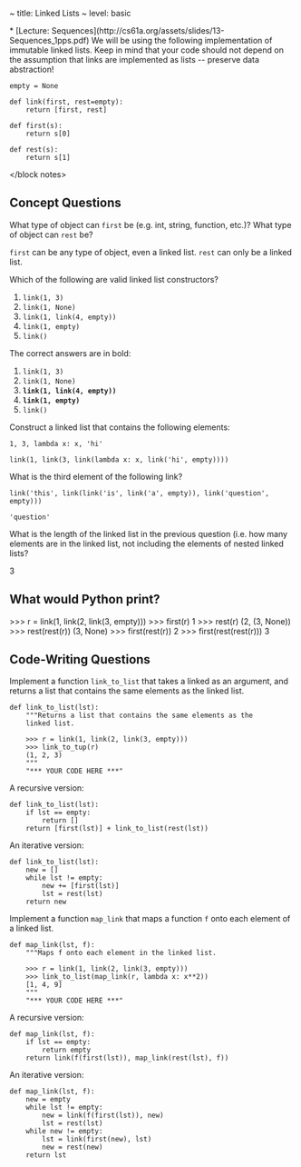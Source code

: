 ~ title: Linked Lists
~ level: basic

<block references>
* [Lecture: Sequences](http://cs61a.org/assets/slides/13-Sequences_1pps.pdf)
</block references>

<block notes>
We will be using the following implementation of immutable linked
lists. Keep in mind that your code should not depend on the assumption
that links are implemented as lists -- preserve data abstraction!

    empty = None

    def link(first, rest=empty):
        return [first, rest]

    def first(s):
        return s[0]

    def rest(s):
        return s[1]
</block notes>

<block contents>

Concept Questions
-----------------

<question>

What type of object can `first` be (e.g.  int, string, function, etc.)?
What type of object can `rest` be?

<solution>

`first` can be any type of object, even a linked list. `rest` can only be a
linked list.

</solution>

<question>

Which of the following are valid linked list constructors?

1. `link(1, 3)`
2. `link(1, None)`
3. `link(1, link(4, empty))`
4. `link(1, empty)`
5. `link()`

<solution>

The correct answers are in bold:

1. `link(1, 3)`
2. `link(1, None)`
3. **`link(1, link(4, empty))`**
4. **`link(1, empty)`**
5. `link()`

</solution>

<question>

Construct a linked list that contains the following elements:

    1, 3, lambda x: x, 'hi'

<solution>

    link(1, link(3, link(lambda x: x, link('hi', empty))))

</solution>

<question>

What is the third element of the following link?

    link('this', link(link('is', link('a', empty)), link('question', empty)))

<solution>

`'question'`

</solution>

<question>

What is the length of the linked list in the previous question (i.e.
how many elements are in the linked list, not including the elements of
nested linked lists?

<solution>

3

</solution>

What would Python print?
------------------------

<question>

<prompt>
    >>> r = link(1, link(2, link(3, empty)))
    >>> first(r)
    1
    >>> rest(r)
    (2, (3, None))
    >>> rest(rest(r))
    (3, None)
    >>> first(rest(r))
    2
    >>> first(rest(rest(r)))
    3
</prompt>

Code-Writing Questions
----------------------

<question>

Implement a function `link_to_list` that takes a linked as an argument,
and returns a list that contains the same elements as the linked list.

    def link_to_list(lst):
        """Returns a list that contains the same elements as the
        linked list.

        >>> r = link(1, link(2, link(3, empty)))
        >>> link_to_tup(r)
        (1, 2, 3)
        """
        "*** YOUR CODE HERE ***"

<solution>

A recursive version:

    def link_to_list(lst):
        if lst == empty:
            return []
        return [first(lst)] + link_to_list(rest(lst))

An iterative version:

    def link_to_list(lst):
        new = []
        while lst != empty:
            new += [first(lst)]
            lst = rest(lst)
        return new

</solution>

<question>

Implement a function `map_link` that maps a function `f` onto each element of
a linked list.

    def map_link(lst, f):
        """Maps f onto each element in the linked list.

        >>> r = link(1, link(2, link(3, empty)))
        >>> link_to_list(map_link(r, lambda x: x**2))
        [1, 4, 9]
        """
        "*** YOUR CODE HERE ***"

<solution>

A recursive version:

    def map_link(lst, f):
        if lst == empty:
            return empty
        return link(f(first(lst)), map_link(rest(lst), f))

An iterative version:

    def map_link(lst, f):
        new = empty
        while lst != empty:
            new = link(f(first(lst)), new)
            lst = rest(lst)
        while new != empty:
            lst = link(first(new), lst)
            new = rest(new)
        return lst

</solution>
</block contents>
